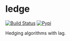 # ledge

[![Build
Status](https://img.shields.io/travis/reichlab/ledge.svg?style=flat-square)](https://travis-ci.org/reichlab/ledge) [![Pypi](https://img.shields.io/pypi/v/ledge.svg?style=flat-square)](https://pypi.python.org/pypi/ledge)

Hedging algorithms with lag.
